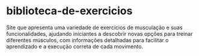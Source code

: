 # biblioteca-de-exercicios
Site que apresenta uma variedade de exercícios de musculação e suas funcionalidades, ajudando iniciantes a descobrir novas opções para treinar diferentes músculos, com informações detalhadas para facilitar o aprendizado e a execução correta de cada movimento.
